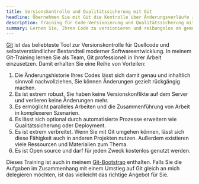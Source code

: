 ```yaml
---
title: Versionskontrolle und Qualitätssicherung mit Git
headline: Übernehmen Sie mit Git die Kontrolle über Änderungsverläufe in Ihren Code-projekten
description: Training für Code-Versionierung und Qualitätssicherung mit Git
summary: Lernen Sie, Ihren Code zu versionieren und reibungslos an gemeinsamen Projekten zu arbeiten — Für Entwicklerteams, Forschungsgruppen etc.
---
```


[Git] ist das beliebteste Tool zur Versionskontrolle für Quellcode und selbstverständlicher Bestandteil moderner Softwareentwicklung.
In meinem Git-Training lernen Sie als Team, Git professionell in Ihrer Arbeit einzusetzen.
Damit erhalten Sie eine Reihe von Vorteilen:

1. Die Änderungshistorie Ihres Codes lässt sich damit genau und inhaltlich sinnvoll nachvollziehen, Sie können Änderungen gezielt rückgängig machen.
2. Es ist extrem robust, Sie haben keine Versionskonflikte auf dem Server und verlieren keine Änderungen mehr.
3. Es ermöglicht paralleles Arbeiten und die Zusammenführung von Arbeit in komplexeren Szenarien.
4. Es lässt sich optional durch automatisierte Prozesse erweitern wie Qualitätssicherung oder Deployment.
5. Es ist extrem verbreitet. Wenn Sie mit Git umgehen können, lässt sich diese Fähigkeit auch in anderen Projekten nutzen.
   Außerdem existieren viele Ressourcen und Materialien zum Thema.
6. Es ist Open source und darf für jeden Zweck kostenlos genutzt werden.

Dieses Training ist auch in meinem [Git-Bootstrap](/products/services/git-bootstrap/) enthalten.
Falls Sie die Aufgaben im Zusammenhang mit einem Umstieg auf Git gleich an mich delegieren möchten, ist das vielleicht das richtige Angebot für Sie.

[git]: https://git-scm.com/
